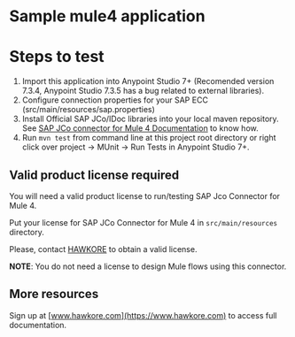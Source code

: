 # Sample mule4 application

# Steps to test

1. Import this application into Anypoint Studio 7+ (Recomended version 7.3.4, Anypoint Studio 7.3.5 has a bug related to external libraries).
2. Configure connection properties for your SAP ECC (src/main/resources/sap.properties)
3. Install Official SAP JCo/IDoc libraries into your local maven repository. See [SAP JCo connector for Mule 4 Documentation](https://docs.hawkore.com/private/sap-jco-connector-mule4/) to know how.
4. Run `mvn test` from command line at this project root directory or right click over project -> MUnit -> Run Tests in Anypoint Studio 7+.

## Valid product license required

You will need a valid product license to run/testing SAP Jco Connector for Mule 4.

Put your license for SAP JCo Connector for Mule 4 in `src/main/resources` directory.

Please, contact [HAWKORE](https://www.hawkore.com) to obtain a valid license.

**NOTE**: You do not need a license to design Mule flows using this connector.

## More resources

Sign up at [www.hawkore.com](https://www.hawkore.com) to access full documentation.
